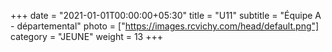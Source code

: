 +++
date = "2021-01-01T00:00:00+05:30"
title = "U11"
subtitle = "Équipe A - départemental"
photo = ["https://images.rcvichy.com/head/default.png"]
category = "JEUNE"
weight = 13
+++ 

